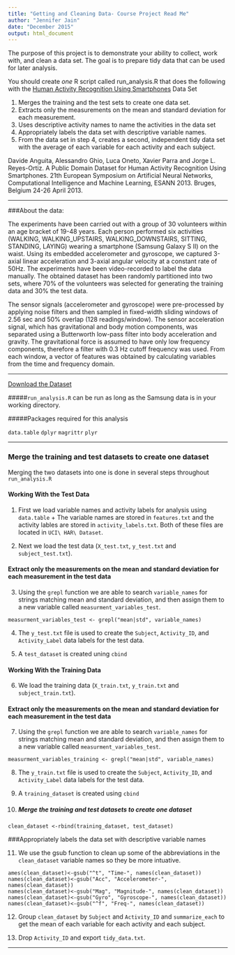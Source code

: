```yaml
---
title: "Getting and Cleaning Data- Course Project Read Me"
author: "Jennifer Jain"
date: "December 2015"
output: html_document
---
```


The purpose of this project is to demonstrate your ability to collect, work with, and clean a data set. The goal is to prepare tidy data that can be used for later analysis.

You should create *one* R script called run_analysis.R that does the following with the [Human Activity Recognition Using Smartphones](http://archive.ics.uci.edu/ml/datasets/Human+Activity+Recognition+Using+Smartphones "UCI Machine Learning Repository") Data Set

1. Merges the training and the test sets to create one data set.
2. Extracts only the measurements on the mean and standard deviation for each measurement. 
3. Uses descriptive activity names to name the activities in the data set
4. Appropriately labels the data set with descriptive variable names. 
5. From the data set in step 4, creates a second, independent tidy data set with the average of each variable for each activity and each subject.



Davide Anguita, Alessandro Ghio, Luca Oneto, Xavier Parra and Jorge L. Reyes-Ortiz. A Public Domain Dataset for Human Activity Recognition Using Smartphones. 21th European Symposium on Artificial Neural Networks, Computational Intelligence and Machine Learning, ESANN 2013. Bruges, Belgium 24-26 April 2013.



***
###About the data:

The experiments have been carried out with a group of 30 volunteers within an age bracket of 19-48 years. Each person performed six activities (WALKING, WALKING_UPSTAIRS, WALKING_DOWNSTAIRS, SITTING, STANDING, LAYING) wearing a smartphone (Samsung Galaxy S II) on the waist. Using its embedded accelerometer and gyroscope, we captured 3-axial linear acceleration and 3-axial angular velocity at a constant rate of 50Hz. The experiments have been video-recorded to label the data manually. The obtained dataset has been randomly partitioned into two sets, where 70% of the volunteers was selected for generating the training data and 30% the test data. 

The sensor signals (accelerometer and gyroscope) were pre-processed by applying noise filters and then sampled in fixed-width sliding windows of 2.56 sec and 50% overlap (128 readings/window). The sensor acceleration signal, which has gravitational and body motion components, was separated using a Butterworth low-pass filter into body acceleration and gravity. The gravitational force is assumed to have only low frequency components, therefore a filter with 0.3 Hz cutoff frequency was used. From each window, a vector of features was obtained by calculating variables from the time and frequency domain.


***

[Download the Dataset](https://d396qusza40orc.cloudfront.net/getdata%2Fprojectfiles%2FUCI%20HAR%20Dataset.zip )

#####`run_analysis.R` can be run as long as the Samsung data is in your working directory.

#####Packages required for this analysis

`data.table`
`dplyr`
`magrittr`
`plyr`


***
### Merge the training and test datasets to create one dataset
Merging the two datasets into one is done in several steps throughout `run_analysis.R`

#### Working With the Test Data 


1. First we load variable names and activity labels for analysis using `data.table`
       + The variable names are stored in `features.txt` and the activity lables are stored in `activity_labels.txt`. Both of these files are located in `UCI\ HAR\ Dataset`.




2. Next we load the test data (`X_test.txt`, `y_test.txt` and `subject_test.txt`).

#### Extract only the measurements on the mean and standard deviation for each measurement in the test data

3. Using the `grepl` function we are able to search `variable_names` for strings matching mean and standard deviation, and then assign them to a new variable called `measurment_variables_test`.

````
measurment_variables_test <- grepl("mean|std", variable_names)
````
4. The `y_test.txt` file is used to create the `Subject`, `Activity_ID`, and `Activity_Label` data labels for the test data.

5. A `test_dataset` is created uning `cbind`


#### Working With the Training Data 


6. We load the training data (`X_train.txt`, `y_train.txt` and `subject_train.txt`).

#### Extract only the measurements on the mean and standard deviation for each measurement in the test data

7. Using the `grepl` function we are able to search `variable_names` for strings matching mean and standard deviation, and then assign them to a new variable called `measurment_variables_test`.

````
measurment_variables_training <- grepl("mean|std", variable_names)
````
8. The `y_train.txt` file is used to create the `Subject`, `Activity_ID`, and `Activity_Label` data labels for the test data.

9. A `training_dataset` is created using `cbind`

10. ##### Merge the training and test datasets to create one dataset

````
clean_dataset <-rbind(training_dataset, test_dataset)
````

###Appropriately labels the data set with descriptive variable names

11.  We use the gsub function to clean up some of the abbreviations in the `clean_dataset` variable names so they be more intuative.

````
ames(clean_dataset)<-gsub("^t", "Time-", names(clean_dataset))
names(clean_dataset)<-gsub("Acc", "Accelerometer-", names(clean_dataset))
names(clean_dataset)<-gsub("Mag", "Magnitude-", names(clean_dataset))
names(clean_dataset)<-gsub("Gyro", "Gyroscope-", names(clean_dataset))
names(clean_dataset)<-gsub("^f", "Freq-", names(clean_dataset))
````
12. Group `clean_dataset` by `Subject` and `Activity_ID` and `summarize_each` to get the mean of each variable for each activity and each subject.


13. Drop `Activity_ID` and export `tidy_data.txt`.
        
***